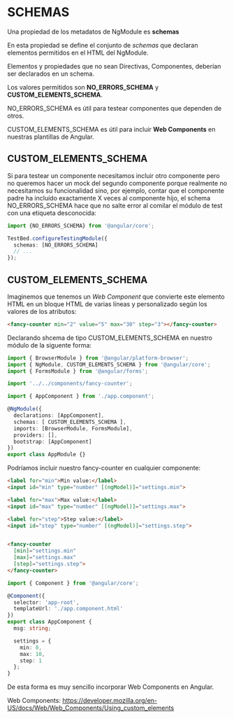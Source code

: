 # SCHEMAS

Una propiedad de los metadatos de NgModule es **schemas**

En esta propiedad se define el conjunto de *schemas* que declaran elementos permitidos en el HTML del NgModule. 

Elementos y propiedades que no sean Directivas, Componentes, deberían ser declarados en un schema. 

Los valores permitidos son **NO_ERRORS_SCHEMA** y **CUSTOM_ELEMENTS_SCHEMA**. 

NO_ERRORS_SCHEMA es útil para testear componentes que dependen de otros.

CUSTOM_ELEMENTS_SCHEMA es útil para incluir **Web Components** en nuestras plantillas de Angular.


## CUSTOM_ELEMENTS_SCHEMA

Si para testear un componente necesitamos incluir otro componente pero no queremos hacer un mock del segundo componente porque realmente no necesitamos su funcionalidad sino, por ejemplo, contar que el componente padre ha incluído exactamente X veces al componente hijo, el schema NO_ERRORS_SCHEMA hace que no salte error al comilar el módulo de test con una etiqueta desconocida:

```ts
import {NO_ERRORS_SCHEMA} from '@angular/core';

TestBed.configureTestingModule({
  schemas: [NO_ERRORS_SCHEMA]
  // ...
});
```


## CUSTOM_ELEMENTS_SCHEMA

Imaginemos que tenemos un *Web Component* que convierte este elemento HTML en un bloque HTML de varias líneas y personalizado según los valores de los atributos: 

```html
<fancy-counter min="2" value="5" max="30" step="3"></fancy-counter>
```

Declarando shcema de tipo CUSTOM_ELEMENTS_SCHEMA en nuestro módulo de la siguente forma:

```ts
import { BrowserModule } from '@angular/platform-browser';
import { NgModule, CUSTOM_ELEMENTS_SCHEMA } from '@angular/core';
import { FormsModule } from '@angular/forms';

import '../../components/fancy-counter';

import { AppComponent } from './app.component';

@NgModule({
  declarations: [AppComponent],
  schemas: [ CUSTOM_ELEMENTS_SCHEMA ],
  imports: [BrowserModule, FormsModule],
  providers: [],
  bootstrap: [AppComponent]
})
export class AppModule {}
```

Podríamos incluir nuestro fancy-counter en cualquier componente:

```html
<label for="min">Min value:</label>
<input id="min" type="number" [(ngModel)]="settings.min">

<label for="max">Max value:</label>
<input id="max" type="number" [(ngModel)]="settings.max">

<label for="step">Step value:</label>
<input id="step" type="number" [(ngModel)]="settings.step">


<fancy-counter
  [min]="settings.min"
  [max]="settings.max"
  [step]="settings.step">
</fancy-counter>
```

```ts
import { Component } from '@angular/core';

@Component({
  selector: 'app-root',
  templateUrl: './app.component.html'
})
export class AppComponent {
  msg: string;

  settings = {
    min: 0,
    max: 10,
    step: 1
  };
}
```

De esta forma es muy sencillo incorporar Web Components en Angular.

Web Components: https://developer.mozilla.org/en-US/docs/Web/Web_Components/Using_custom_elements
